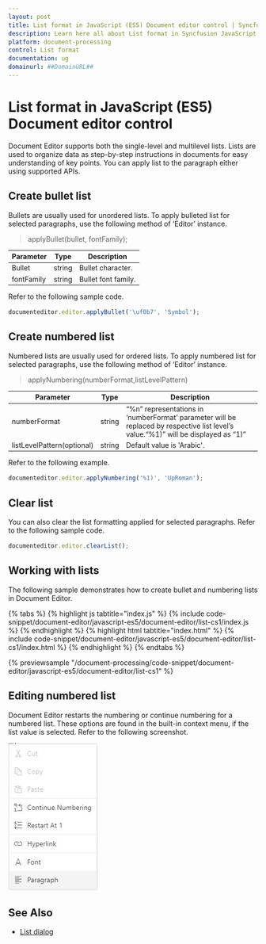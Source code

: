 ```yaml
---
layout: post
title: List format in JavaScript (ES5) Document editor control | Syncfusion
description: Learn here all about List format in Syncfusion JavaScript (ES5) Document editor control of Syncfusion Essential JS 2 and more.
platform: document-processing
control: List format 
documentation: ug
domainurl: ##DomainURL##
---
```


# List format in JavaScript (ES5) Document editor control

Document Editor supports both the single-level and multilevel lists. Lists are used to organize data as step-by-step instructions in documents for easy understanding of key points. You can apply list to the paragraph either using supported APIs.

## Create bullet list

Bullets are usually used for unordered lists. To apply bulleted list for selected paragraphs, use the following method of ‘Editor’ instance.

> applyBullet(bullet, fontFamily);

|Parameter|Type|Description|
|---------|----|-----------|
|Bullet|string|Bullet character.|
|fontFamily|string|Bullet font family.|

Refer to the following sample code.

```ts
documenteditor.editor.applyBullet('\uf0b7', 'Symbol');
```

## Create numbered list

Numbered lists are usually used for ordered lists. To apply numbered list for selected paragraphs, use the following method of ‘Editor’ instance.

> applyNumbering(numberFormat,listLevelPattern)

|Parameter|Type|Description|
|---------|----|-----------|
|numberFormat|string|“%n” representations in ‘numberFormat’ parameter will be replaced by respective list level’s value.“%1)” will be displayed as “1)”|
|listLevelPattern(optional)|string|Default value is 'Arabic'.|

Refer to the following example.

```ts
documenteditor.editor.applyNumbering('%1)', 'UpRoman');
```

## Clear list

You can also clear the list formatting applied for selected paragraphs. Refer to the following sample code.

```ts
documenteditor.editor.clearList();
```

## Working with lists

The following sample demonstrates how to create bullet and numbering lists in Document Editor.

{% tabs %}
{% highlight js tabtitle="index.js" %}
{% include code-snippet/document-editor/javascript-es5/document-editor/list-cs1/index.js %}
{% endhighlight %}
{% highlight html tabtitle="index.html" %}
{% include code-snippet/document-editor/javascript-es5/document-editor/list-cs1/index.html %}
{% endhighlight %}
{% endtabs %}

{% previewsample "/document-processing/code-snippet/document-editor/javascript-es5/document-editor/list-cs1" %}

## Editing numbered list

Document Editor restarts the numbering or continue numbering for a numbered list. These options are found in the built-in context menu, if the list value is selected. Refer to the following screenshot.

![Image](images/list.png)

## See Also

* [List dialog](./dialog#list-dialog)
